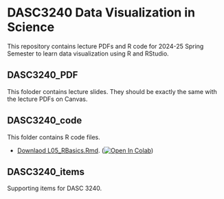 # DASC3240 Data Visualization in Science

This repository contains lecture PDFs and R code for 2024-25 Spring Semester to learn data visualization using R and RStudio.

## DASC3240_PDF

This foloder contains lecture slides. They should be exactly the same with the lecture PDFs on Canvas.

## DASC3240_code

This folder contains R code files.
- [Downlaod L05_RBasics.Rmd](https://github.com/ong8181/DASC3240/blob/main/DASC3240_code/L05_RBasics.Rmd).
  ([![Open In Colab](https://colab.research.google.com/assets/colab-badge.svg)](https://colab.research.google.com/github/ong8181/DASC3240/blob/main/DASC3240_code/L05_RBasics.ipynb))


## DASC3240_items

Supporting items for DASC 3240.
